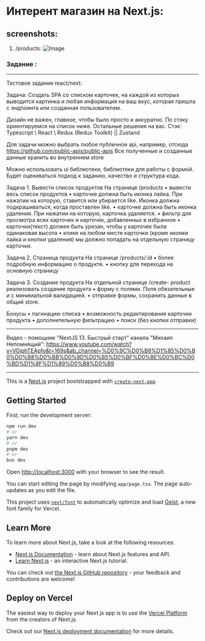 # Интерент магазин на Next.js:

## screenshots:
1) /products: 
![Image](https://github.com/user-attachments/assets/4a5163eb-3554-46b8-8f56-1838bbbf0b95)



### Задание :
----------------------------------------------------------------------------------------------------------
Тестовое задание react/next:

Задача: 
Создать SPA со списком карточек, на каждой из которых выводится картинка и любая информация на ваш вкус, которая пришла с эндпоинта или созданная пользователем. 

Дизайн не важен, главное, чтобы было просто и аккуратно. По стэку ориентируемся на список ниже. Остальные решения на вас. 
Стэк: Typescript \ React \ Redux (Redux Toolkit) || Zustand

Для задачи можно выбрать любое публичное api, например, отсюда https://github.com/public-apis/public-apis Все полученные и созданные данные хранить во внутреннем store

Можно использовать ui библиотеки, библиотеки для работы с формой. 
Будет оцениваться подход к заданию, качество и структура кода.

Задача 1. Вывести список продуктов
На странице /products 
• вывести весь список продуктов
• карточке должна быть иконка лайка. При нажатии на которую, ставится или убирается like. Иконка должна подкрашиваться, когда проставлен like. 
• карточке должна быть иконка удаления. При нажатии на которую, карточка удаляется.
• фильтр для просмотра всех карточек и карточек, добавленных в избранное
• карточки(текст) должен быть урезан, чтобы у карточек была одинаковая высота
• клике на любом месте карточки (кроме иконки лайка и кнопки удаления) мы должно попадать на отдельную страницу карточки.

Задача 2. Страница продукта
На странице /products/:id 
• более подробную информацию о продукте. 
• кнопку для перехода на основную страницу

Задача 3. Создание продукта
На отдельной странице /create- product реализовать создание продукта
• форму с полями. Поля обязательные и с минимальной валидацией.
• отправке формы, сохранить данные в общий store.

Бонусы
• пагинацию списка
• возможность редактирования карточки продукта
• дополнительную фильтрацию
• поиск (без кнопки отправки)

----------------------------------------------------------------------------------------------------------

Видео - помощник "NextJS 13. Быстрый старт" канала "Михаил Непомнящий": https://www.youtube.com/watch?v=VGiphTEApfo&t=169s&ab_channel=%D0%9C%D0%B8%D1%85%D0%B0%D0%B8%D0%BB%D0%9D%D0%B5%D0%BF%D0%BE%D0%BC%D0%BD%D1%8F%D1%89%D0%B8%D0%B9 

----------------------------------------------------------------------------------------------------------


This is a [Next.js](https://nextjs.org) project bootstrapped with [`create-next-app`](https://nextjs.org/docs/app/api-reference/cli/create-next-app).

## Getting Started

First, run the development server:

```bash
npm run dev
# or
yarn dev
# or
pnpm dev
# or
bun dev
```

Open [http://localhost:3000](http://localhost:3000) with your browser to see the result.

You can start editing the page by modifying `app/page.tsx`. The page auto-updates as you edit the file.

This project uses [`next/font`](https://nextjs.org/docs/app/building-your-application/optimizing/fonts) to automatically optimize and load [Geist](https://vercel.com/font), a new font family for Vercel.

## Learn More

To learn more about Next.js, take a look at the following resources:

- [Next.js Documentation](https://nextjs.org/docs) - learn about Next.js features and API.
- [Learn Next.js](https://nextjs.org/learn) - an interactive Next.js tutorial.

You can check out [the Next.js GitHub repository](https://github.com/vercel/next.js) - your feedback and contributions are welcome!

## Deploy on Vercel

The easiest way to deploy your Next.js app is to use the [Vercel Platform](https://vercel.com/new?utm_medium=default-template&filter=next.js&utm_source=create-next-app&utm_campaign=create-next-app-readme) from the creators of Next.js.

Check out our [Next.js deployment documentation](https://nextjs.org/docs/app/building-your-application/deploying) for more details.
